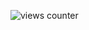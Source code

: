 ![views counter](https://komarev.com/ghpvc/?username=NCHE-SONG&style=for-the-badge&color=ff0099&label=HI+THERE+%F0%9F%91%8B)
